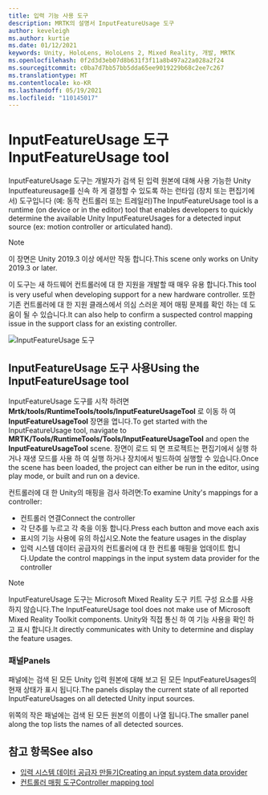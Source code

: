 ```yaml
---
title: 입력 기능 사용 도구
description: MRTK의 설명서 InputFeatureUsage 도구
author: keveleigh
ms.author: kurtie
ms.date: 01/12/2021
keywords: Unity, HoloLens, HoloLens 2, Mixed Reality, 개발, MRTK
ms.openlocfilehash: 0f2d3d3eb07d8b631f3f11a8b497a22a028a2f24
ms.sourcegitcommit: c0ba7d7bb57bb5dda65ee9019229b68c2ee7c267
ms.translationtype: MT
ms.contentlocale: ko-KR
ms.lasthandoff: 05/19/2021
ms.locfileid: "110145017"
---
```

# <a name="inputfeatureusage-tool"></a><span data-ttu-id="27737-104">InputFeatureUsage 도구</span><span class="sxs-lookup"><span data-stu-id="27737-104">InputFeatureUsage tool</span></span>

<span data-ttu-id="27737-105">InputFeatureUsage 도구는 개발자가 검색 된 입력 원본에 대해 사용 가능한 Unity Inputfeatureusage를 신속 하 게 결정할 수 있도록 하는 런타임 (장치 또는 편집기에서) 도구입니다 (예: 동작 컨트롤러 또는 트레일러)</span><span class="sxs-lookup"><span data-stu-id="27737-105">The InputFeatureUsage tool is a runtime (on device or in the editor) tool that enables developers to quickly determine the available Unity InputFeatureUsages for a detected input source (ex: motion controller or articulated hand).</span></span>

> [!NOTE]
> <span data-ttu-id="27737-106">이 장면은 Unity 2019.3 이상 에서만 작동 합니다.</span><span class="sxs-lookup"><span data-stu-id="27737-106">This scene only works on Unity 2019.3 or later.</span></span>

<span data-ttu-id="27737-107">이 도구는 새 하드웨어 컨트롤러에 대 한 지원을 개발할 때 매우 유용 합니다.</span><span class="sxs-lookup"><span data-stu-id="27737-107">This tool is very useful when developing support for a new hardware controller.</span></span> <span data-ttu-id="27737-108">또한 기존 컨트롤러에 대 한 지원 클래스에서 의심 스러운 제어 매핑 문제를 확인 하는 데 도움이 될 수 있습니다.</span><span class="sxs-lookup"><span data-stu-id="27737-108">It can also help to confirm a suspected control mapping issue in the support class for an existing controller.</span></span>

![InputFeatureUsage 도구](../images/controller-mapping-tool/InputFeatureUsages.png)

## <a name="using-the-inputfeatureusage-tool"></a><span data-ttu-id="27737-110">InputFeatureUsage 도구 사용</span><span class="sxs-lookup"><span data-stu-id="27737-110">Using the InputFeatureUsage tool</span></span>

<span data-ttu-id="27737-111">InputFeatureUsage 도구를 시작 하려면 **Mrtk/tools/RuntimeTools/tools/InputFeatureUsageTool** 로 이동 하 여 **InputFeatureUsageTool** 장면을 엽니다.</span><span class="sxs-lookup"><span data-stu-id="27737-111">To get started with the InputFeatureUsage tool, navigate to **MRTK/Tools/RuntimeTools/Tools/InputFeatureUsageTool** and open the **InputFeatureUsageTool** scene.</span></span> <span data-ttu-id="27737-112">장면이 로드 되 면 프로젝트는 편집기에서 실행 하거나 재생 모드를 사용 하 여 실행 하거나 장치에서 빌드하여 실행할 수 있습니다.</span><span class="sxs-lookup"><span data-stu-id="27737-112">Once the scene has been loaded, the project can either be run in the editor, using play mode, or built and run on a device.</span></span>

<span data-ttu-id="27737-113">컨트롤러에 대 한 Unity의 매핑을 검사 하려면:</span><span class="sxs-lookup"><span data-stu-id="27737-113">To examine Unity's mappings for a controller:</span></span>

- <span data-ttu-id="27737-114">컨트롤러 연결</span><span class="sxs-lookup"><span data-stu-id="27737-114">Connect the controller</span></span>
- <span data-ttu-id="27737-115">각 단추를 누르고 각 축을 이동 합니다.</span><span class="sxs-lookup"><span data-stu-id="27737-115">Press each button and move each axis</span></span>
- <span data-ttu-id="27737-116">표시의 기능 사용에 유의 하십시오.</span><span class="sxs-lookup"><span data-stu-id="27737-116">Note the feature usages in the display</span></span>
- <span data-ttu-id="27737-117">입력 시스템 데이터 공급자의 컨트롤러에 대 한 컨트롤 매핑을 업데이트 합니다.</span><span class="sxs-lookup"><span data-stu-id="27737-117">Update the control mappings in the input system data provider for the controller</span></span>

> [!NOTE]
> <span data-ttu-id="27737-118">InputFeatureUsage 도구는 Microsoft Mixed Reality 도구 키트 구성 요소를 사용 하지 않습니다.</span><span class="sxs-lookup"><span data-stu-id="27737-118">The InputFeatureUsage tool does not make use of Microsoft Mixed Reality Toolkit components.</span></span> <span data-ttu-id="27737-119">Unity와 직접 통신 하 여 기능 사용을 확인 하 고 표시 합니다.</span><span class="sxs-lookup"><span data-stu-id="27737-119">It directly communicates with Unity to determine and display the feature usages.</span></span>

### <a name="panels"></a><span data-ttu-id="27737-120">패널</span><span class="sxs-lookup"><span data-stu-id="27737-120">Panels</span></span>

<span data-ttu-id="27737-121">패널에는 검색 된 모든 Unity 입력 원본에 대해 보고 된 모든 InputFeatureUsages의 현재 상태가 표시 됩니다.</span><span class="sxs-lookup"><span data-stu-id="27737-121">The panels display the current state of all reported InputFeatureUsages on all detected Unity input sources.</span></span>

<span data-ttu-id="27737-122">위쪽의 작은 패널에는 검색 된 모든 원본의 이름이 나열 됩니다.</span><span class="sxs-lookup"><span data-stu-id="27737-122">The smaller panel along the top lists the names of all detected sources.</span></span>

## <a name="see-also"></a><span data-ttu-id="27737-123">참고 항목</span><span class="sxs-lookup"><span data-stu-id="27737-123">See also</span></span>

- [<span data-ttu-id="27737-124">입력 시스템 데이터 공급자 만들기</span><span class="sxs-lookup"><span data-stu-id="27737-124">Creating an input system data provider</span></span>](../input/create-data-provider.md)
- [<span data-ttu-id="27737-125">컨트롤러 매핑 도구</span><span class="sxs-lookup"><span data-stu-id="27737-125">Controller mapping tool</span></span>](controller-mapping-tool.md)
